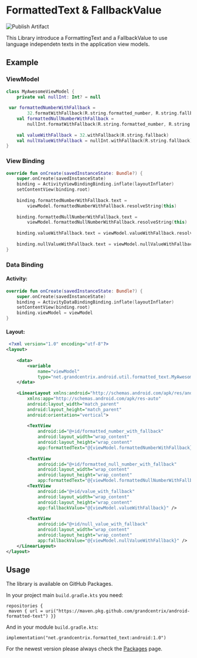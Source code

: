 
# FormattedText & FallbackValue
  
![Publish Artifact](https://github.com/grandcentrix/android-formatted-text/workflows/Publish%20Artifact/badge.svg)  
  
This Library introduce a FormattingText and a FallbackValue to use language independetn texts in the application view models.   
  
## Example
  
### ViewModel    
```kotlin  
class MyAwesomeViewModel {  
    private val nullInt: Int? = null  
  
 var formattedNumberWithFallback =  
        32.formatWithFallback(R.string.formatted_number, R.string.fallback)  
    val formattedNullNumberWithFallback =  
        nullInt.formatWithFallback(R.string.formatted_number, R.string.fallback)  
  
    val valueWithFallback = 32.withFallback(R.string.fallback)  
    val nullValueWithFallback = nullInt.withFallback(R.string.fallback)  
}
```  
### View Binding  
```kotlin  
override fun onCreate(savedInstanceState: Bundle?) {  
    super.onCreate(savedInstanceState)  
    binding = ActivityViewBindingBinding.inflate(layoutInflater)  
    setContentView(binding.root)  
  
    binding.formattedNumberWithFallback.text =  
        viewModel.formattedNumberWithFallback.resolveString(this)  
        
    binding.formattedNullNumberWithFallback.text =  
        viewModel.formattedNullNumberWithFallback.resolveString(this)  
        
    binding.valueWithFallback.text = viewModel.valueWithFallback.resolveString(this)  
    
    binding.nullValueWithFallback.text = viewModel.nullValueWithFallback.resolveString(this)  
}
 ```  
  
### Data Binding 
#### Activity:
```kotlin  
override fun onCreate(savedInstanceState: Bundle?) {  
    super.onCreate(savedInstanceState)  
    binding = ActivityDataBindingBinding.inflate(layoutInflater)  
    setContentView(binding.root)  
    binding.viewModel = viewModel  
}
 ```
#### Layout:
```XML   
 <?xml version="1.0" encoding="utf-8"?>  
<layout>  
  
    <data>  
        <variable
	        name="viewModel"
	        type="net.grandcentrix.android.util.formatted_text.MyAwesomeViewModel" />  
    </data>  
  
    <LinearLayout xmlns:android="http://schemas.android.com/apk/res/android"
	    xmlns:app="http://schemas.android.com/apk/res-auto"
	    android:layout_width="match_parent"
	    android:layout_height="match_parent"
	    android:orientation="vertical">  
  
        <TextView
	        android:id="@+id/formatted_number_with_fallback"
	        android:layout_width="wrap_content"
	        android:layout_height="wrap_content"
	        app:formattedText="@{viewModel.formattedNumberWithFallback}" />  
  
        <TextView
	        android:id="@+id/formatted_null_number_with_fallback"
	        android:layout_width="wrap_content"
	        android:layout_height="wrap_content"
	        app:formattedText="@{viewModel.formattedNullNumberWithFallback}" /> 
	    <TextView
		    android:id="@+id/value_with_fallback"
		    android:layout_width="wrap_content"
		    android:layout_height="wrap_content"
		    app:fallbackValue="@{viewModel.valueWithFallback}" />  
  
        <TextView
	        android:id="@+id/null_value_with_fallback"
	        android:layout_width="wrap_content"
	        android:layout_height="wrap_content"
	        app:fallbackValue="@{viewModel.nullValueWithFallback}" />  
    </LinearLayout>  
</layout>
``` 
## Usage  
The library is available on GitHub Packages.  
  
In your project main `build.gradle.kts` you need:  
  
```  
repositories {  
 maven { url = uri("https://maven.pkg.github.com/grandcentrix/android-formatted-text") }}  
```  
  
And in your module `build.gradle.kts`:  
  
```  
implementation("net.grandcentrix.formatted_text:android:1.0")  
```  
  
For the newest version please always check the [Packages](https://github.com/grandcentrix/android-formatted-text/releases) page.